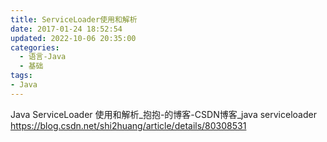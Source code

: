 ```yaml
---
title: ServiceLoader使用和解析
date: 2017-01-24 18:52:54
updated: 2022-10-06 20:35:00
categories:
  - 语言-Java
  - 基础
tags:
- Java
---
```


Java ServiceLoader 使用和解析_抱抱-的博客-CSDN博客_java serviceloader
https://blog.csdn.net/shi2huang/article/details/80308531

<!-- more -->